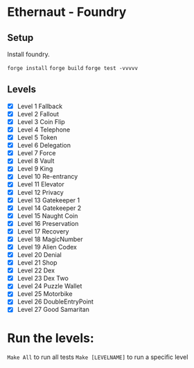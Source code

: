 # Ethernaut - Foundry
## Setup
Install foundry.

`forge install`
`forge build`
`forge test -vvvvv`
## Levels
- [x] Level 1 Fallback
- [x] Level 2 Fallout
- [x] Level 3 Coin Flip
- [x] Level 4 Telephone
- [x] Level 5 Token
- [x] Level 6 Delegation
- [x] Level 7 Force
- [x] Level 8 Vault
- [x] Level 9 King
- [x] Level 10 Re-entrancy
- [x] Level 11 Elevator
- [x] Level 12 Privacy
- [x] Level 13 Gatekeeper 1
- [x] Level 14 Gatekeeper 2
- [x] Level 15 Naught Coin
- [x] Level 16 Preservation
- [x] Level 17 Recovery
- [x] Level 18 MagicNumber
- [x] Level 19 Alien Codex
- [x] Level 20 Denial
- [x] Level 21 Shop
- [x] Level 22 Dex
- [x] Level 23 Dex Two
- [x] Level 24 Puzzle Wallet
- [x] Level 25 Motorbike
- [x] Level 26 DoubleEntryPoint
- [x] Level 27 Good Samaritan

# Run the levels:
`Make All` to run all tests
`Make [LEVELNAME]` to run a specific level
